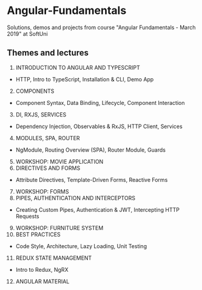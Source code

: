 # Angular-Fundamentals
Solutions, demos and projects from course "Angular Fundamentals - March 2019" at SoftUni

## Themes and lectures
1. INTRODUCTION TO ANGULAR AND TYPESCRIPT
  * HTTP, Intro to TypeScript, Installation & CLI, Demo App
2. COMPONENTS
  - Component Syntax, Data Binding, Lifecycle, Component Interaction
3. DI, RXJS, SERVICES
  - Dependency Injection, Observables & RxJS, HTTP Client, Services
4. MODULES, SPA, ROUTER
  - NgModule, Routing Overview (SPA), Router Module, Guards
5. WORKSHOP: MOVIE APPLICATION
6. DIRECTIVES AND FORMS
  - Attribute Directives, Template-Driven Forms, Reactive Forms
7. WORKSHOP: FORMS
8. PIPES, AUTHENTICATION AND INTERCEPTORS
  - Creating Custom Pipes, Authentication & JWT, Intercepting HTTP Requests
9. WORKSHOP: FURNITURE SYSTEM
10. BEST PRACTICES
  - Code Style, Architecture, Lazy Loading, Unit Testing
11. REDUX STATE MANAGEMENT
  - Intro to Redux, NgRX
12. ANGULAR MATERIAL
